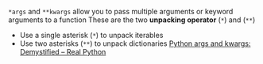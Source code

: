 `*args` and `**kwargs` allow you to pass multiple arguments or keyword arguments to a function
These are the two **unpacking operator** (`*`) and (`**`)
- Use a single asterisk (`*`) to unpack iterables
- Use two asterisks (`**`) to unpack dictionaries
[Python args and kwargs: Demystified – Real Python](https://realpython.com/python-kwargs-and-args/)
